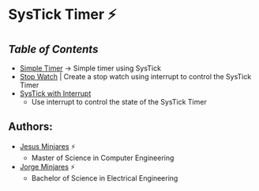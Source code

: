 # **SysTick Timer :zap:**

## ***Table of Contents***    
 * [Simple Timer]() -> Simple timer using SysTick 
 * [Stop Watch]() | Create a stop watch using interrupt to control the SysTick Timer 
 * [SysTick with Interrupt]() 
   * Use interrupt to control the state of the SysTick Timer  

## **Authors:**
  - [Jesus Minjares](https://github.com/jminjares4) :zap:
    - Master of Science in Computer Engineering
  - [Jorge Minjares](https://github.com/JorgeMinjares) :zap:
    - Bachelor of Science in Electrical Engineering